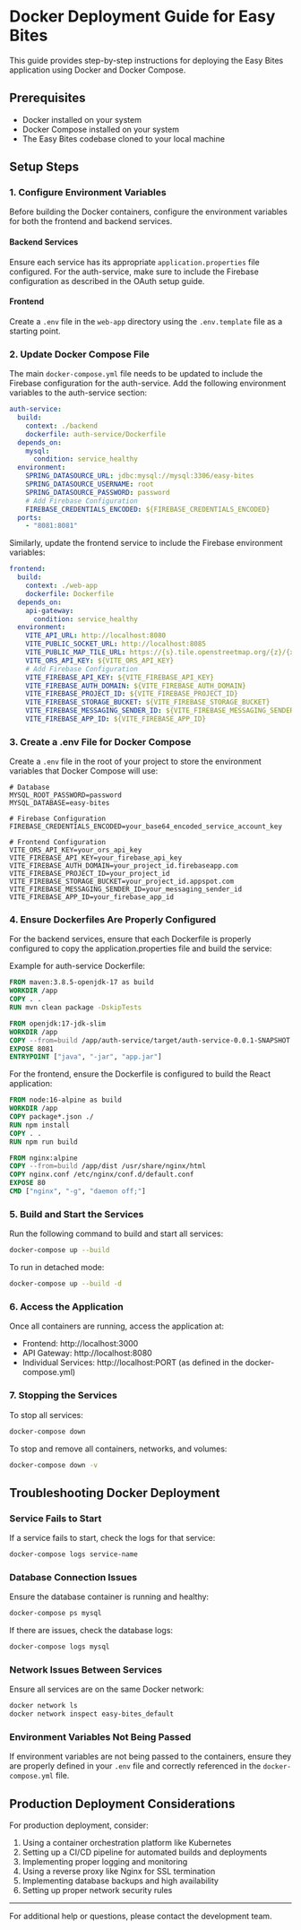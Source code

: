 # Docker Deployment Guide for Easy Bites

This guide provides step-by-step instructions for deploying the Easy Bites application using Docker and Docker Compose.

## Prerequisites

- Docker installed on your system
- Docker Compose installed on your system
- The Easy Bites codebase cloned to your local machine

## Setup Steps

### 1. Configure Environment Variables

Before building the Docker containers, configure the environment variables for both the frontend and backend services.

#### Backend Services

Ensure each service has its appropriate `application.properties` file configured. For the auth-service, make sure to include the Firebase configuration as described in the OAuth setup guide.

#### Frontend

Create a `.env` file in the `web-app` directory using the `.env.template` file as a starting point.

### 2. Update Docker Compose File

The main `docker-compose.yml` file needs to be updated to include the Firebase configuration for the auth-service. Add the following environment variables to the auth-service section:

```yaml
auth-service:
  build:
    context: ./backend
    dockerfile: auth-service/Dockerfile
  depends_on:
    mysql:
      condition: service_healthy
  environment:
    SPRING_DATASOURCE_URL: jdbc:mysql://mysql:3306/easy-bites
    SPRING_DATASOURCE_USERNAME: root
    SPRING_DATASOURCE_PASSWORD: password
    # Add Firebase Configuration
    FIREBASE_CREDENTIALS_ENCODED: ${FIREBASE_CREDENTIALS_ENCODED}
  ports:
    - "8081:8081"
```

Similarly, update the frontend service to include the Firebase environment variables:

```yaml
frontend:
  build:
    context: ./web-app
    dockerfile: Dockerfile
  depends_on:
    api-gateway:
      condition: service_healthy
  environment:
    VITE_API_URL: http://localhost:8080
    VITE_PUBLIC_SOCKET_URL: http://localhost:8085
    VITE_PUBLIC_MAP_TILE_URL: https://{s}.tile.openstreetmap.org/{z}/{x}/{y}.png
    VITE_ORS_API_KEY: ${VITE_ORS_API_KEY}
    # Add Firebase Configuration
    VITE_FIREBASE_API_KEY: ${VITE_FIREBASE_API_KEY}
    VITE_FIREBASE_AUTH_DOMAIN: ${VITE_FIREBASE_AUTH_DOMAIN}
    VITE_FIREBASE_PROJECT_ID: ${VITE_FIREBASE_PROJECT_ID}
    VITE_FIREBASE_STORAGE_BUCKET: ${VITE_FIREBASE_STORAGE_BUCKET}
    VITE_FIREBASE_MESSAGING_SENDER_ID: ${VITE_FIREBASE_MESSAGING_SENDER_ID}
    VITE_FIREBASE_APP_ID: ${VITE_FIREBASE_APP_ID}
```

### 3. Create a .env File for Docker Compose

Create a `.env` file in the root of your project to store the environment variables that Docker Compose will use:

```
# Database
MYSQL_ROOT_PASSWORD=password
MYSQL_DATABASE=easy-bites

# Firebase Configuration
FIREBASE_CREDENTIALS_ENCODED=your_base64_encoded_service_account_key

# Frontend Configuration
VITE_ORS_API_KEY=your_ors_api_key
VITE_FIREBASE_API_KEY=your_firebase_api_key
VITE_FIREBASE_AUTH_DOMAIN=your_project_id.firebaseapp.com
VITE_FIREBASE_PROJECT_ID=your_project_id
VITE_FIREBASE_STORAGE_BUCKET=your_project_id.appspot.com
VITE_FIREBASE_MESSAGING_SENDER_ID=your_messaging_sender_id
VITE_FIREBASE_APP_ID=your_firebase_app_id
```

### 4. Ensure Dockerfiles Are Properly Configured

For the backend services, ensure that each Dockerfile is properly configured to copy the application.properties file and build the service:

Example for auth-service Dockerfile:

```dockerfile
FROM maven:3.8.5-openjdk-17 as build
WORKDIR /app
COPY . .
RUN mvn clean package -DskipTests

FROM openjdk:17-jdk-slim
WORKDIR /app
COPY --from=build /app/auth-service/target/auth-service-0.0.1-SNAPSHOT.jar app.jar
EXPOSE 8081
ENTRYPOINT ["java", "-jar", "app.jar"]
```

For the frontend, ensure the Dockerfile is configured to build the React application:

```dockerfile
FROM node:16-alpine as build
WORKDIR /app
COPY package*.json ./
RUN npm install
COPY . .
RUN npm run build

FROM nginx:alpine
COPY --from=build /app/dist /usr/share/nginx/html
COPY nginx.conf /etc/nginx/conf.d/default.conf
EXPOSE 80
CMD ["nginx", "-g", "daemon off;"]
```

### 5. Build and Start the Services

Run the following command to build and start all services:

```bash
docker-compose up --build
```

To run in detached mode:

```bash
docker-compose up --build -d
```

### 6. Access the Application

Once all containers are running, access the application at:

- Frontend: http://localhost:3000
- API Gateway: http://localhost:8080
- Individual Services: http://localhost:PORT (as defined in the docker-compose.yml)

### 7. Stopping the Services

To stop all services:

```bash
docker-compose down
```

To stop and remove all containers, networks, and volumes:

```bash
docker-compose down -v
```

## Troubleshooting Docker Deployment

### Service Fails to Start

If a service fails to start, check the logs for that service:

```bash
docker-compose logs service-name
```

### Database Connection Issues

Ensure the database container is running and healthy:

```bash
docker-compose ps mysql
```

If there are issues, check the database logs:

```bash
docker-compose logs mysql
```

### Network Issues Between Services

Ensure all services are on the same Docker network:

```bash
docker network ls
docker network inspect easy-bites_default
```

### Environment Variables Not Being Passed

If environment variables are not being passed to the containers, ensure they are properly defined in your `.env` file and correctly referenced in the `docker-compose.yml` file.

## Production Deployment Considerations

For production deployment, consider:

1. Using a container orchestration platform like Kubernetes
2. Setting up a CI/CD pipeline for automated builds and deployments
3. Implementing proper logging and monitoring
4. Using a reverse proxy like Nginx for SSL termination
5. Implementing database backups and high availability
6. Setting up proper network security rules

---

For additional help or questions, please contact the development team.